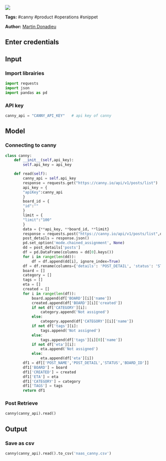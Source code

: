 <a href="https://app.naas.ai/user-redirect/naas/downloader?url=https://raw.githubusercontent.com/jupyter-naas/awesome-notebooks/master/Canny/Canny_Read.ipynb" target="_parent"><img src="https://naasai-public.s3.eu-west-3.amazonaws.com/open_in_naas.svg"/></a>

**Tags:** #canny #product #operations #snippet

**Author:** [Martin Donadieu](https://www.linkedin.com/in/martindonadieu)

## Enter credentials

## Input

### Import librairies


```python
import requests
import json
import pandas as pd
```

### API key


```python
canny_api = "CANNY_API_KEY"   # api key of canny
```

## Model

### Connecting to canny


```python
class canny:
    def __init__(self,api_key):
        self.api_key = api_key

    def read(self):
        canny_api = self.api_key
        response = requests.get("https://canny.io/api/v1/posts/list")
        api_key = {
        "apiKey":canny_api          
        }
        board_id = {
        "id":""                          
        }
        limit = {
        "limit":"100"                          
        }
        data = {**api_key, **board_id, **limit}
        response = requests.post("https://canny.io/api/v1/posts/list",data)
        post_details = response.json()
        pd.set_option('mode.chained_assignment', None)
        dd = post_details['posts']
        df = pd.DataFrame(columns = dd[0].keys()) 
        for i in range(len(dd)):
            df = df.append(dd[i], ignore_index=True)
        df = df.rename(columns={'details': 'POST_DETAIL', 'status': 'STATUS', 'title': 'POST_NAME','board': 'BOARD','category': 'CATEGORY','id': 'BOARD_ID'})        
        board = []
        category = []
        tags = []
        eta = []
        created = []
        for i in range(len(df)):
            board.append(df['BOARD'][i]['name'])
            created.append(df['BOARD'][i]['created'])
            if not df['CATEGORY'][i]:
                category.append('Not assigned')
            else:
                category.append(df['CATEGORY'][i]['name'])    
            if not df['tags'][i]:
                tags.append('Not assigned')
            else:
                tags.append(df['tags'][i][0]['name'])
            if not df['eta'][i]:
                eta.append('Not assigned')
            else:
                eta.append(df['eta'][i])  
        df1 = df[['POST_NAME','POST_DETAIL','STATUS','BOARD_ID']]
        df1['BOARD'] = board
        df1['CREATED'] = created
        df1['ETA'] = eta
        df1['CATEGORY'] = category
        df1['TAGS'] = tags
        return df1
```

### Post Retrieve


```python
canny(canny_api).read()
```

## Output

### Save as csv


```python
canny(canny_api).read().to_csv('naas_canny.csv') 
```
